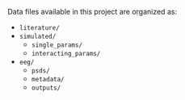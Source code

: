 Data files available in this project are organized as:

- `literature/`
- `simulated/`
    - `single_params/`
    - `interacting_params/`
- `eeg/`
    - `psds/`
    - `metadata/`
    - `outputs/`

